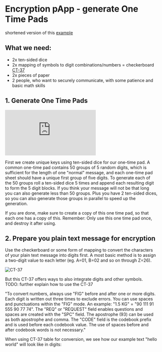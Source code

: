 # Encryption pApp - generate One Time Pads
shortened version of this [example](https://airvpn.org/topic/14999-how-to-one-time-pads-perfect-encryption/)

## What we need:
  * 2x ten-sided dice
  * 2x mapping of symbols to digit combinations/numbers = checkerboard [CT-37](https://airvpn.org/topic/14999-how-to-one-time-pads-perfect-encryption/#)
  * 2x pieces of paper
  * 2 people, who want to securely communicate, with some patience and basic math skills
  
## 1. Generate One Time Pads

![](https://airvpn.org/index.php?app=core&module=attach&section=attach&attach_rel_module=post&attach_id=15882)

First we create unique keys using ten-sided dice for our one-time pad. 
A common one-time pad contains 50 groups of 5 random digits, which is sufficient for the length of one "normal" message, and each one-time pad sheet should have a unique first group of five digits.
To generate each of the 50 groups roll a ten-sided dice 5 times and append each resulting digit to form the 5 digit blocks.
If you think your message will not be that long you can also generate less than 50 groups. Plus you have 2 ten-sided dices, so you can also generate those groups in parallel to speed up the generation.

If you are done, make sure to create a copy of this one time pad, so that each one has a copy of this.
Remember: Only use this one time pad once, and destroy it after using.


## 2. Prepare you plain text message for encryption

Use the checkerboard or some form of mapping to convert the characters of your plain text message into digits first.
A most basic method is to assign a two-digit value to each letter (eg. A=01, B=02 and so on through Z=26).

![CT-37](https://airvpn.org/uploads/monthly_08_2015/post-158612-0-10453100-1439821943.png)

But this CT-37 offers ways to also integrate digits and other symbols.
TODO: further explain how to use the CT-37

"To convert numbers, always use "FIG" before and after one or more digits. Each digit is written out three times to exclude errors. You can use spaces and punctuations within the "FIG" mode. An example: "1.5 KG" = "90 111 91 555 90 77 74". The "REQ" or "REQUEST" field enables questions and spaces are created with the "SPC" field. The apostrophe (93) can be used as both apostrophe and comma. The "CODE" field is the codebook prefix and is used before each codebook value. The use of spaces before and after codebook words is not necessary."

When using CT-37 table for conversion, we see how our example text "hello world" will look like in digits:




